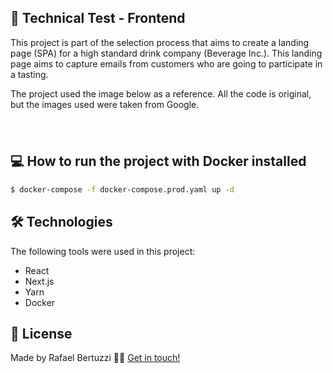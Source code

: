 ## 📃 Technical Test - Frontend
<p>
This project is part of the selection process that aims to create a landing page (SPA) for a high 
standard drink company (Beverage Inc.). 
This landing page aims to capture emails from customers who are going to 
participate in a tasting. 

The project used the image below as a reference.
All the code is original, but the images used were taken from Google.
</p>

<h1>
    <img src="https://cdn.dribbble.com/users/4141057/screenshots/10481993/corona_4x.png" alt=""/>
</h1>

## 💻 How to run the project with Docker installed

```bash
$ docker-compose -f docker-compose.prod.yaml up -d
```

## 🛠 Technologies

The following tools were used in this project:

- React
- Next.js
- Yarn
- Docker

## 📝 License

Made by Rafael Bertuzzi 👋🏽 [Get in touch!](https://www.linkedin.com/in/rafaelbertuzzi/)
